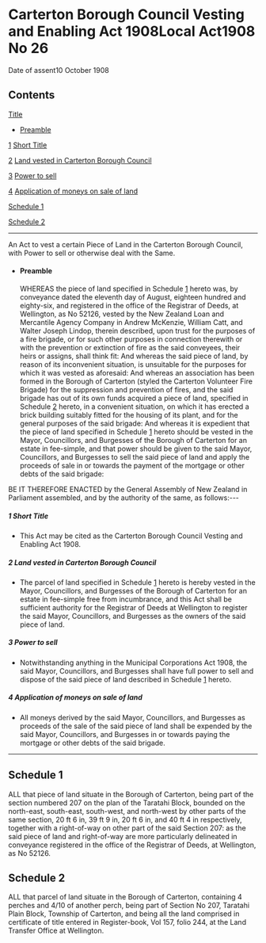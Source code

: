 # Carterton Borough Council Vesting and Enabling Act 1908Local Act1908 No 26

Date of assent10 October 1908

## Contents

[Title][0]
    
*   [Preamble][1]

[1][2] [Short Title][2]

[2][3] [Land vested in Carterton Borough Council][3]

[3][4] [Power to sell][4]

[4][5] [Application of moneys on sale of land][5]

[Schedule 1][6]  
[][6]

[Schedule 2][7]  
[][7]

---

An Act to vest a certain Piece of Land in the Carterton Borough Council, with Power to sell or otherwise deal with the Same.
    
*   #### Preamble
    
    WHEREAS the piece of land specified in Schedule [1][6] hereto was, by conveyance dated the eleventh day of August, eighteen hundred and eighty-six, and registered in the office of the Registrar of Deeds, at Wellington, as No 52126, vested by the New Zealand Loan and Mercantile Agency Company in Andrew McKenzie, William Catt, and Walter Joseph Lindop, therein described, upon trust for the purposes of a fire brigade, or for such other purposes in connection therewith or with the prevention or extinction of fire as the said conveyees, their heirs or assigns, shall think fit: And whereas the said piece of land, by reason of its inconvenient situation, is unsuitable for the purposes for which it was vested as aforesaid: And whereas an association has been formed in the Borough of Carterton (styled the Carterton Volunteer Fire Brigade) for the suppression and prevention of fires, and the said brigade has out of its own funds acquired a piece of land, specified in Schedule [2][7] hereto, in a convenient situation, on which it has erected a brick building suitably fitted for the housing of its plant, and for the general purposes of the said brigade: And whereas it is expedient that the piece of land specified in Schedule [1][6] hereto should be vested in the Mayor, Councillors, and Burgesses of the Borough of Carterton for an estate in fee-simple, and that power should be given to the said Mayor, Councillors, and Burgesses to sell the said piece of land and apply the proceeds of sale in or towards the payment of the mortgage or other debts of the said brigade:

BE IT THEREFORE ENACTED by the General Assembly of New Zealand in Parliament assembled, and by the authority of the same, as follows:---

##### 1 Short Title
    
*   This Act may be cited as the Carterton Borough Council Vesting and Enabling Act 1908\.

##### 2 Land vested in Carterton Borough Council
    
*   The parcel of land specified in Schedule [1][6] hereto is hereby vested in the Mayor, Councillors, and Burgesses of the Borough of Carterton for an estate in fee-simple free from incumbrance, and this Act shall be sufficient authority for the Registrar of Deeds at Wellington to register the said Mayor, Councillors, and Burgesses as the owners of the said piece of land.

##### 3 Power to sell
    
*   Notwithstanding anything in the Municipal Corporations Act 1908, the said Mayor, Councillors, and Burgesses shall have full power to sell and dispose of the said piece of land described in Schedule [1][6] hereto.

##### 4 Application of moneys on sale of land
    
*   All moneys derived by the said Mayor, Councillors, and Burgesses as proceeds of the sale of the said piece of land shall be expended by the said Mayor, Councillors, and Burgesses in or towards paying the mortgage or other debts of the said brigade.

---

## Schedule 1

ALL that piece of land situate in the Borough of Carterton, being part of the section numbered 207 on the plan of the Taratahi Block, bounded on the north-east, south-east, south-west, and north-west by other parts of the same section, 20 ft 6 in, 39 ft 9 in, 20 ft 6 in, and 40 ft 4 in respectively, together with a right-of-way on other part of the said Section 207: as the said piece of land and right-of-way are more particularly delineated in conveyance registered in the office of the Registrar of Deeds, at Wellington, as No 52126\.

## Schedule 2

ALL that parcel of land situate in the Borough of Carterton, containing 4 perches and 4/10 of another perch, being part of Section No 207, Taratahi Plain Block, Township of Carterton, and being all the land comprised in certificate of title entered in Register-book, Vol 157, folio 244, at the Land Transfer Office at Wellington.

[0]: http://www.legislation.govt.nz/act/local/1908/0026/latest/whole.html#DLM33692
[1]: http://www.legislation.govt.nz/act/local/1908/0026/latest/whole.html#DLM33693
[2]: http://www.legislation.govt.nz/act/local/1908/0026/latest/whole.html#DLM33696
[3]: http://www.legislation.govt.nz/act/local/1908/0026/latest/whole.html#DLM33697
[4]: http://www.legislation.govt.nz/act/local/1908/0026/latest/whole.html#DLM33698
[5]: http://www.legislation.govt.nz/act/local/1908/0026/latest/whole.html#DLM33699
[6]: http://www.legislation.govt.nz/act/local/1908/0026/latest/whole.html#DLM34200
[7]: http://www.legislation.govt.nz/act/local/1908/0026/latest/whole.html#DLM34201